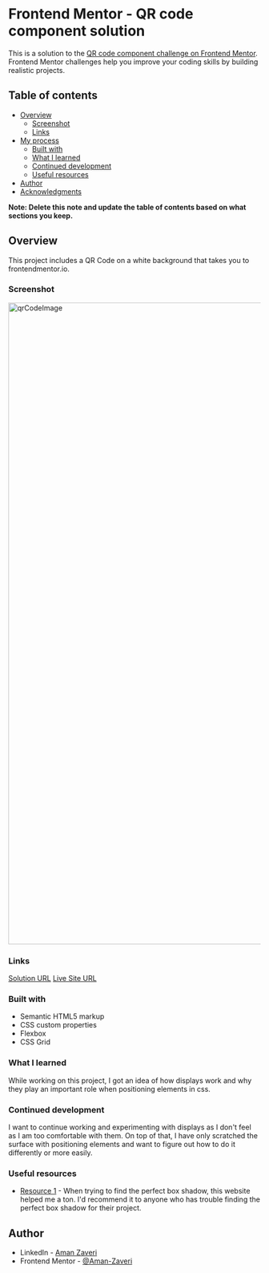 # Frontend Mentor - QR code component solution

This is a solution to the [QR code component challenge on Frontend Mentor](https://www.frontendmentor.io/challenges/qr-code-component-iux_sIO_H). Frontend Mentor challenges help you improve your coding skills by building realistic projects. 

## Table of contents

- [Overview](#overview)
  - [Screenshot](#screenshot)
  - [Links](#links)
- [My process](#my-process)
  - [Built with](#built-with)
  - [What I learned](#what-i-learned)
  - [Continued development](#continued-development)
  - [Useful resources](#useful-resources)
- [Author](#author)
- [Acknowledgments](#acknowledgments)

**Note: Delete this note and update the table of contents based on what sections you keep.**

## Overview

This project includes a QR Code on a white background that takes you to frontendmentor.io. 

### Screenshot

<img width="1280" alt="qrCodeImage" src="https://user-images.githubusercontent.com/72939377/158261364-618c0f16-e590-496a-abac-bdd6d2b20608.png">


### Links

[Solution URL](http://127.0.0.1:5501/index.html)
[Live Site URL](https://aman-zaveri-qr-code-component-challenge.netlify.app/)

### Built with

- Semantic HTML5 markup
- CSS custom properties
- Flexbox
- CSS Grid

### What I learned

While working on this project, I got an idea of how displays work and why they play an important role when positioning elements in css. 

### Continued development

I want to continue working and experimenting with displays as I don't feel as I am too comfortable with them. On top of that, I have only scratched the surface with positioning elements and want to figure out how to do it differently or more easily. 

### Useful resources

- [Resource 1](https://html-css-js.com/css/generator/box-shadow/) - When trying to find the perfect box shadow, this website helped me a ton. I'd recommend it to anyone who has trouble finding the perfect box shadow for their project.

## Author

- LinkedIn - [Aman Zaveri](https://www.linkedin.com/in/aman-zaveri-23a5501b6/)
- Frontend Mentor - [@Aman-Zaveri](https://www.frontendmentor.io/profile/Aman-Zaveri)

